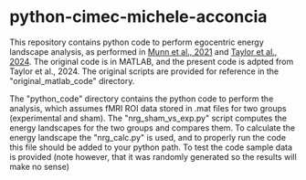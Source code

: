 # python-cimec-michele-acconcia
This repository contains python code to perform egocentric energy landscape analysis, as performed in [Munn et al., 2021](https://www.nature.com/articles/s41467-021-26268-x) and [Taylor et al., 2024](https://www.sciencedirect.com/science/article/pii/S2211124724006879?via%3Dihub). The original code is in MATLAB, and the present code is adpted from Taylor et al., 2024. The original scripts are provided for reference in the "original_matlab_code" directory.

The "python_code" directory contains the python code to perform the analysis, which assumes fMRI ROI data stored in .mat files for two groups (experimental and sham). The "nrg_sham_vs_exp.py" script computes the energy landscapes for the two groups and compares them. To calculate the energy landscape the "nrg_calc.py" is used, and to properly run the code this file should be added to your python path. To test the code sample data is provided (note however, that it was randomly generated so the results will make no sense)
